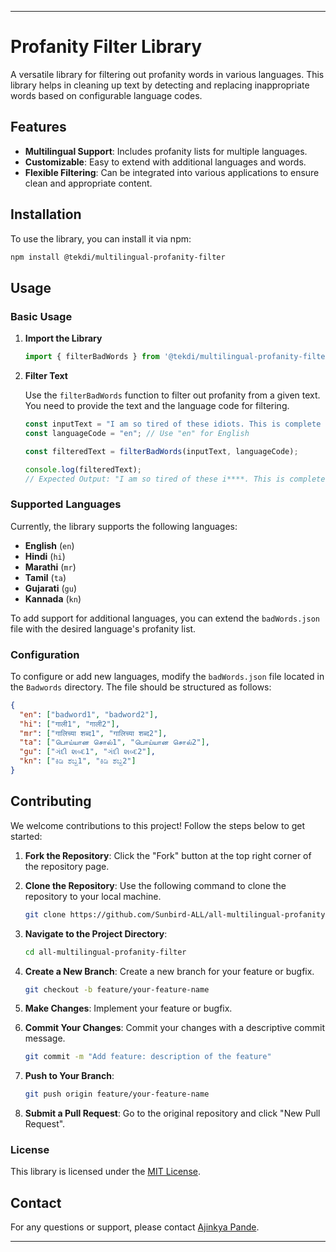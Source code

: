 
---

# Profanity Filter Library

A versatile library for filtering out profanity words in various languages. This library helps in cleaning up text by detecting and replacing inappropriate words based on configurable language codes.

## Features

- **Multilingual Support**: Includes profanity lists for multiple languages.
- **Customizable**: Easy to extend with additional languages and words.
- **Flexible Filtering**: Can be integrated into various applications to ensure clean and appropriate content.

## Installation

To use the library, you can install it via npm:

```bash
npm install @tekdi/multilingual-profanity-filter
```

## Usage

### Basic Usage

1. **Import the Library**

   ```javascript
   import { filterBadWords } from '@tekdi/multilingual-profanity-filter';
   ```

2. **Filter Text**

   Use the `filterBadWords` function to filter out profanity from a given text. You need to provide the text and the language code for filtering.

   ```javascript
   const inputText = "I am so tired of these idiots. This is complete bullshit";
   const languageCode = "en"; // Use "en" for English

   const filteredText = filterBadWords(inputText, languageCode);

   console.log(filteredText);
   // Expected Output: "I am so tired of these i****. This is complete b****ts"
   ```

### Supported Languages

Currently, the library supports the following languages:

- **English** (`en`)
- **Hindi** (`hi`)
- **Marathi** (`mr`)
- **Tamil** (`ta`)
- **Gujarati** (`gu`)
- **Kannada** (`kn`)

To add support for additional languages, you can extend the `badWords.json` file with the desired language's profanity list.

### Configuration

To configure or add new languages, modify the `badWords.json` file located in the `Badwords` directory. The file should be structured as follows:

```json
{
  "en": ["badword1", "badword2"],
  "hi": ["गाली1", "गाली2"],
  "mr": ["गालिच्या शब्द1", "गालिच्या शब्द2"],
  "ta": ["பொய்யான சொல்1", "பொய்யான சொல்2"],
  "gu": ["ગંદી શબ્દ1", "ગંદી શબ્દ2"],
  "kn": ["ಕಿಡಿ ಶಬ್ದ1", "ಕಿಡಿ ಶಬ್ದ2"]
}
```

## Contributing

We welcome contributions to this project! Follow the steps below to get started:

1. **Fork the Repository**: Click the "Fork" button at the top right corner of the repository page.

2. **Clone the Repository**: Use the following command to clone the repository to your local machine.

   ```bash
   git clone https://github.com/Sunbird-ALL/all-multilingual-profanity-filter.git
   ```

3. **Navigate to the Project Directory**:

   ```bash
   cd all-multilingual-profanity-filter
   ```

4. **Create a New Branch**: Create a new branch for your feature or bugfix.

   ```bash
   git checkout -b feature/your-feature-name
   ```

5. **Make Changes**: Implement your feature or bugfix.

6. **Commit Your Changes**: Commit your changes with a descriptive commit message.

   ```bash
   git commit -m "Add feature: description of the feature"
   ```

7. **Push to Your Branch**:

   ```bash
   git push origin feature/your-feature-name
   ```

8. **Submit a Pull Request**: Go to the original repository and click "New Pull Request".

### License

This library is licensed under the [MIT License](LICENSE).

## Contact

For any questions or support, please contact [Ajinkya Pande](mailto:ajinkyapande98@gmail.com).

---
